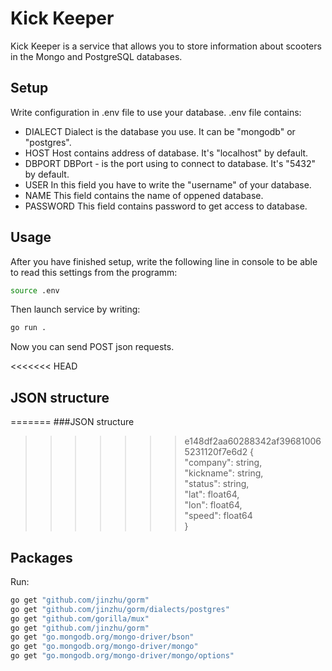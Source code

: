 # Kick Keeper

Kick Keeper is a service that allows you to store information about scooters in the Mongo and PostgreSQL databases.

## Setup
Write configuration in .env file to use your database.
.env file contains:
- DIALECT 
Dialect is the database you use. It can be "mongodb" or "postgres".
- HOST
Host contains address of database. It's "localhost" by default.
- DBPORT
DBPort - is the port using to connect to database. It's "5432" by default.
- USER
In this field you have to write the "username" of your database.
- NAME
This field contains the name of oppened database.
- PASSWORD
This field contains password to get access to database.


## Usage
After you have finished setup, write the following line in console to be able to read this settings from the programm:
```sh
source .env
```
Then launch service by writing:
```sh
go run .
```

Now you can send POST json requests.

<<<<<<< HEAD
## JSON structure
=======
###JSON structure
>>>>>>> e148df2aa60288342af396810065231120f7e6d2
{<br />
    "company": string,<br />
    "kickname": string,<br />
    "status": string,<br />
    "lat": float64,<br />
    "lon": float64, <br />
    "speed": float64 <br />
} 

## Packages
Run:
```sh
go get "github.com/jinzhu/gorm"
go get "github.com/jinzhu/gorm/dialects/postgres"
go get "github.com/gorilla/mux"
go get "github.com/jinzhu/gorm"
go get "go.mongodb.org/mongo-driver/bson"
go get "go.mongodb.org/mongo-driver/mongo"
go get "go.mongodb.org/mongo-driver/mongo/options"
```
